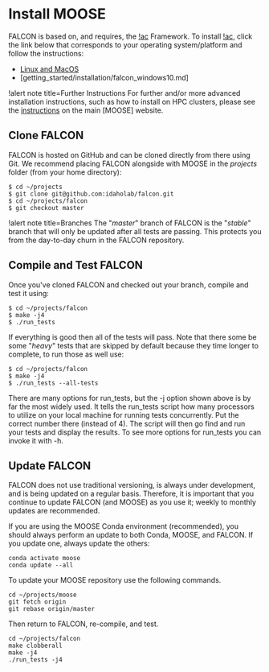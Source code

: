 # Install MOOSE

FALCON is based on, and requires, the [!ac](MOOSE) Framework.
To install [!ac](MOOSE), click the link below that corresponds to your operating system/platform and follow the instructions:

- [Linux and MacOS](getting_started/installation/falcon_conda.md)
- [getting_started/installation/falcon_windows10.md]

!alert note title=Further Instructions
For further and/or more advanced installation instructions, such as how to install on HPC clusters, please see the [instructions](https://mooseframework.inl.gov/getting_started/installation/index.html) on the main [MOOSE] website.

## Clone FALCON

FALCON is hosted on GitHub and can be cloned directly from there using Git. We recommend placing FALCON alongside with MOOSE in the *projects* folder (from your home directory):

```
$ cd ~/projects
$ git clone git@github.com:idaholab/falcon.git
$ cd ~/projects/falcon
$ git checkout master
```

!alert note title=Branches
The "*master*" branch of FALCON is the "*stable*" branch that will only be updated after all tests are passing. This protects you from the day-to-day churn in the FALCON repository.

## Compile and Test FALCON

Once you've cloned FALCON and checked out your branch, compile and test it using:

```
$ cd ~/projects/falcon
$ make -j4
$ ./run_tests
```

If everything is good then all of the tests will pass. Note that there some be some "*heavy*" tests that are skipped by default because they time longer to complete, to run those as well use:

```
$ cd ~/projects/falcon
$ make -j4
$ ./run_tests --all-tests
```

There are many options for run_tests, but the -j option shown above is by far the most widely used. It tells the run_tests script how many processors to utilize on your local machine for running tests concurrently. Put the correct number there (instead of 4). The script will then go find and run your tests and display the results. To see more options for run_tests you can invoke it with -h.

## Update FALCON

FALCON does not use traditional versioning, is always under development, and is being updated on a regular basis. Therefore, it is important that you continue to update FALCON (and MOOSE) as you use it; weekly to monthly updates are recommended.

If you are using the MOOSE Conda environment (recommended), you should always perform an update to both Conda, MOOSE, and FALCON. If you update one, always update the others:

```
conda activate moose
conda update --all
```

To update your MOOSE repository use the following commands.

```
cd ~/projects/moose
git fetch origin
git rebase origin/master
```

Then return to FALCON, re-compile, and test.

```
cd ~/projects/falcon
make clobberall
make -j4
./run_tests -j4
```
